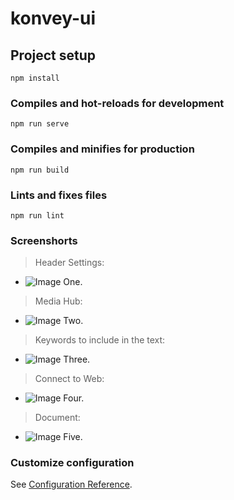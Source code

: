 # konvey-ui

## Project setup
```
npm install
```

### Compiles and hot-reloads for development
```
npm run serve
```

### Compiles and minifies for production
```
npm run build
```

### Lints and fixes files
```
npm run lint
```


### Screenshorts
> Header Settings:
- ![Image One.]()

> Media Hub:
- ![Image Two.]()

> Keywords to include in the text:
- ![Image Three.]()

> Connect to Web:
- ![Image Four.]()

> Document:
- ![Image Five.]()


### Customize configuration
See [Configuration Reference](https://cli.vuejs.org/config/).
